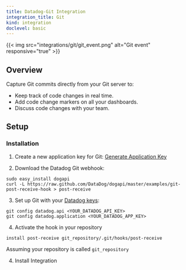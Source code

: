 ```yaml
---
title: Datadog-Git Integration
integration_title: Git
kind: integration
doclevel: basic
---
```


{{< img src="integrations/git/git_event.png" alt="Git event" responsive="true" >}}

## Overview

Capture Git commits directly from your Git server to:

* Keep track of code changes in real time.
* Add code change markers on all your dashboards.
* Discuss code changes with your team.

## Setup
### Installation

1. Create a new application key for Git: [Generate Application Key](https://app.datadoghq.com/account/settings#api)

2. Download the Datadog Git webhook:
```
sudo easy_install dogapi
curl -L https://raw.github.com/DataDog/dogapi/master/examples/git-post-receive-hook > post-receive
```

3. Set up Git with your [Datadog keys](https://app.datadoghq.com/account/settings#api):
```
git config datadog.api <YOUR_DATADOG_API_KEY>
git config datadog.application <YOUR_DATADOG_APP_KEY>
```   

4. Activate the hook in your repository
```
install post-receive git_repository/.git/hooks/post-receive
```
Assuming your repository is called ```git_repository```

4. Install Integration

